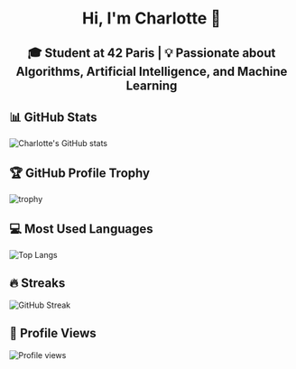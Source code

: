 <h1 align="center">
Hi, I'm Charlotte 👋
</h1>
<h2 align="center">
🎓 Student at <b>42 Paris</b> | 💡 Passionate about <b>Algorithms, Artificial Intelligence, and Machine Learning</b>  
</h2>

## 📊 GitHub Stats
![Charlotte's GitHub stats](https://github-readme-stats.vercel.app/api?username=Roychrltt&show_icons=true&theme=nord)

## 🏆 GitHub Profile Trophy
![trophy](https://github-profile-trophy.vercel.app/?username=Roychrltt&theme=nord&column=7)

## 💻 Most Used Languages
![Top Langs](https://github-readme-stats.vercel.app/api/top-langs/?username=Roychrltt&layout=compact&theme=nord)

## 🔥 Streaks
![GitHub Streak](https://streak-stats.demolab.com?user=Roychrltt&theme=nord)

## 👀 Profile Views
![Profile views](https://komarev.com/ghpvc/?username=Roychrltt&color=blueviolet)




